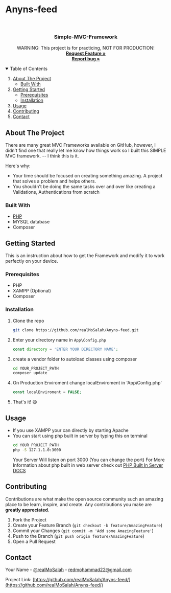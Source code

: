 # Anyns-feed

<br />
<p align="center">
  <h3 align="center">Simple-MVC-Framework</h3>

  <p align="center">
    <span>WARNING</span>: This project is for practicing, NOT FOR PRODUCTION!
    <br />
    <a href="https://github.com/realMoSalah/Anyns-feed/issues"><strong>Request Feature »</strong></a>
    <br />
    <a href="https://github.com/realMoSalah/Anyns-feed/issues"><strong>Report bug »</strong></a>
    <br />

    
  </p>
</p>



<!-- TABLE OF CONTENTS -->
<details open="open">
  <summary>Table of Contents</summary>
  <ol>
    <li>
      <a href="#about-the-project">About The Project</a>
      <ul>
        <li><a href="#built-with">Built With</a></li>
      </ul>
    </li>
    <li>
      <a href="#getting-started">Getting Started</a>
      <ul>
        <li><a href="#prerequisites">Prerequisites</a></li>
        <li><a href="#installation">Installation</a></li>
      </ul>
    </li>
    <li><a href="#usage">Usage</a></li>
    <li><a href="#contributing">Contributing</a></li>
    <li><a href="#contact">Contact</a></li>
  </ol>
</details>



<!-- ABOUT THE PROJECT -->
## About The Project


There are many great MVC Frameworks available on GitHub, however, I didn't find one that really let me know how things work so I built this SIMPLE MVC framework. -- I think this is it.

Here's why:
* Your time should be focused on creating something amazing. A project that solves a problem and helps others.
* You shouldn't be doing the same tasks over and over like creating a Validations, Authentications from scratch

### Built With

* [PHP](https://www.php.net)
* MYSQL database
* Composer

<!-- GETTING STARTED -->
## Getting Started

This is an instruction about how to get the Framework and modify it to work perfectly on your device.

### Prerequisites

* PHP
* XAMPP (Optional)
* Composer

### Installation

1. Clone the repo
   ```sh
   git clone https://github.com/realMoSalah/Anyns-feed.git
   ```

2. Enter your directory name in `App\Config.php`
   ```PHP
   const directory = 'ENTER YOUR DIRECTORY NAME';
   ```
2. create a vendor folder to autoload classes using composer
   ```sh
   cd YOUR_PROJECT_PATH
   composer update
   ```
4. On Production Enviroment change localEnviroment in 'App\Config.php'
   ```PHP
   const localEnviroment = FALSE;
   ```
5. That's it! :smile:


<!-- USAGE EXAMPLES -->
## Usage

* If you use XAMPP your can directly by starting Apache
* You can start using php built in server by typing this on terminal
   ```sh
   cd YOUR_PROJECT_PATH
   php -S 127.1.1.0:3000
   ```
  Your Server Will listen on port 3000 (You can change the port)
  For More Information about php built in web server check out [PHP Built In Server DOCS](https://www.php.net/manual/en/features.commandline.webserver.php)


<!-- CONTRIBUTING -->
## Contributing

Contributions are what make the open source community such an amazing place to be learn, inspire, and create. Any contributions you make are **greatly appreciated**.

1. Fork the Project
2. Create your Feature Branch (`git checkout -b feature/AmazingFeature`)
3. Commit your Changes (`git commit -m 'Add some AmazingFeature'`)
4. Push to the Branch (`git push origin feature/AmazingFeature`)
5. Open a Pull Request

<!-- CONTACT -->
## Contact

Your Name - [@realMoSalah](https://facebook.com/realmosalah) - redmohammad22@gmail.com

Project Link: [https://github.com/realMoSalah/Anyns-feed/](https://github.com/realMoSalah/Anyns-feed/)
